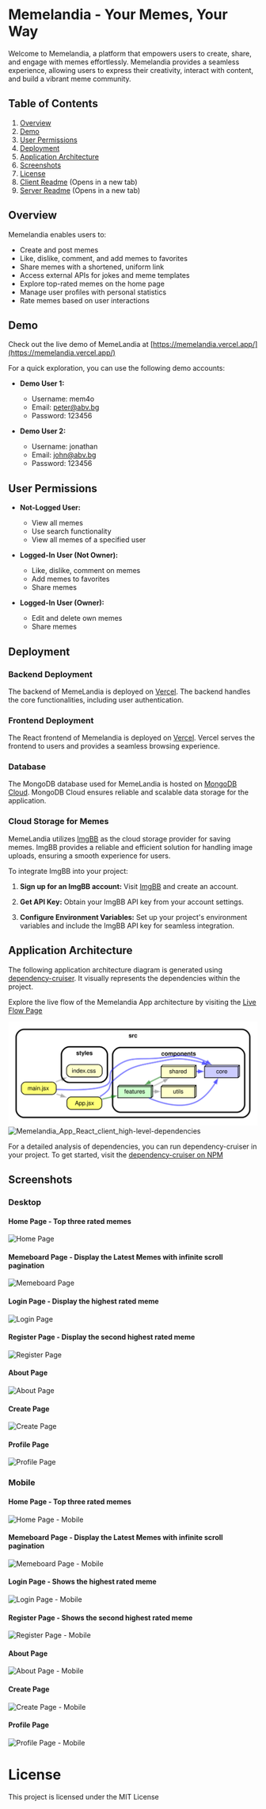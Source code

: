 # Memelandia - Your Memes, Your Way

Welcome to Memelandia, a platform that empowers users to create, share, and engage with memes effortlessly. Memelandia provides a seamless experience, allowing users to express their creativity, interact with content, and build a vibrant meme community.

## Table of Contents

1. [Overview](#overview)
2. [Demo](#demo)
3. [User Permissions](#user-permissions)
4. [Deployment](#deployment)
5. [Application Architecture](#application-architecture)
6. [Screenshots](#screenshots)
7. [License](#license)
8. [Client Readme](https://github.com/TodorYadkov/Memelandia_App_React/blob/main/client/README.md) (Opens in a new tab)
9. [Server Readme](https://github.com/TodorYadkov/Memelandia_App_React/blob/main/server/README.md) (Opens in a new tab)

## Overview

Memelandia enables users to:

-   Create and post memes
-   Like, dislike, comment, and add memes to favorites
-   Share memes with a shortened, uniform link
-   Access external APIs for jokes and meme templates
-   Explore top-rated memes on the home page
-   Manage user profiles with personal statistics
-   Rate memes based on user interactions

## Demo

Check out the live demo of MemeLandia at [https://memelandia.vercel.app/](https://memelandia.vercel.app/)

For a quick exploration, you can use the following demo accounts:

-   **Demo User 1:**

    -   Username: mem4o
    -   Email: peter@abv.bg
    -   Password: 123456

-   **Demo User 2:**
    -   Username: jonathan
    -   Email: john@abv.bg
    -   Password: 123456

## User Permissions

-   **Not-Logged User:**

    -   View all memes
    -   Use search functionality
    -   View all memes of a specified user

-   **Logged-In User (Not Owner):**

    -   Like, dislike, comment on memes
    -   Add memes to favorites
    -   Share memes

-   **Logged-In User (Owner):**
    -   Edit and delete own memes
    -   Share memes

## Deployment

### Backend Deployment

The backend of MemeLandia is deployed on [Vercel](https://vercel.com/). The backend handles the core functionalities, including user authentication.

### Frontend Deployment

The React frontend of Memelandia is deployed on [Vercel](https://vercel.com/). Vercel serves the frontend to users and provides a seamless browsing experience.

### Database

The MongoDB database used for MemeLandia is hosted on [MongoDB Cloud](https://cloud.mongodb.com). MongoDB Cloud ensures reliable and scalable data storage for the application.

### Cloud Storage for Memes

MemeLandia utilizes [ImgBB](https://imgbb.com/) as the cloud storage provider for saving memes. ImgBB provides a reliable and efficient solution for handling image uploads, ensuring a smooth experience for users.

To integrate ImgBB into your project:

1. **Sign up for an ImgBB account:** Visit [ImgBB](https://imgbb.com/) and create an account.

2. **Get API Key:** Obtain your ImgBB API key from your account settings.

3. **Configure Environment Variables:** Set up your project's environment variables and include the ImgBB API key for seamless integration.

## Application Architecture

The following application architecture diagram is generated using [dependency-cruiser](https://github.com/sverweij/dependency-cruiser). It visually represents the dependencies within the project.

Explore the live flow of the Memelandia App architecture by visiting the [Live Flow Page](https://todoryadkov.github.io/Memelandia_App_React_Live_Flow_Architecture/)

![Architecture from dependency-cruiser](/client/dependency-graph-main.svg)
![Memelandia_App_React_client_high-level-dependencies](https://github.com/TodorYadkov/Memelandia_App_React/assets/4013980/b5f29627-783a-4522-b2fe-96131c37c853)

For a detailed analysis of dependencies, you can run dependency-cruiser in your project. To get started, visit the [dependency-cruiser on NPM](https://www.npmjs.com/package/dependency-cruiser)

## Screenshots

### Desktop

#### Home Page - Top three rated memes

![Home Page](https://github.com/TodorYadkov/Memelandia_App_React/assets/4013980/9671b565-b2f8-4f60-851c-69719e3b5850)

#### Memeboard Page - Display the Latest Memes with infinite scroll pagination

![Memeboard Page](https://github.com/TodorYadkov/Memelandia_App_React/assets/4013980/8ea4e942-8282-47a8-94ec-e2a74c83160a)

#### Login Page - Display the highest rated meme

![Login Page](https://github.com/TodorYadkov/Memelandia_App_React/assets/4013980/f70872aa-e273-4fa6-86f6-eac5547551a6)

#### Register Page - Display the second highest rated meme

![Register Page](https://github.com/TodorYadkov/Memelandia_App_React/assets/4013980/55c05f9e-0193-4a7c-8219-5ded0615cb82)

#### About Page

![About Page](https://github.com/TodorYadkov/Memelandia_App_React/assets/4013980/66dc0888-1766-4c3a-a0cd-f37d7a995d84)

#### Create Page

![Create Page](https://github.com/TodorYadkov/Memelandia_App_React/assets/4013980/12f74d18-484c-418c-9fc4-51b053b98cc7)

#### Profile Page

![Profile Page](https://github.com/TodorYadkov/Memelandia_App_React/assets/4013980/61b9ed7f-725c-4f15-bfbf-83fd197de12d)

### Mobile

#### Home Page - Top three rated memes

![Home Page - Mobile](https://github.com/TodorYadkov/Memelandia_App_React/assets/4013980/8e34e952-35e6-4188-b395-49d9b1427af8)

#### Memeboard Page - Display the Latest Memes with infinite scroll pagination

![Memeboard Page - Mobile](https://github.com/TodorYadkov/Memelandia_App_React/assets/4013980/e96a3d4c-cc9c-4fcb-99ed-6cfee8a073b4)

#### Login Page - Shows the highest rated meme

![Login Page - Mobile](https://github.com/TodorYadkov/Memelandia_App_React/assets/4013980/4b305d89-00cb-410f-85f1-7c3043a1009c)

#### Register Page - Shows the second highest rated meme

![Register Page - Mobile](https://github.com/TodorYadkov/Memelandia_App_React/assets/4013980/6e19e81d-2e9b-4139-9a40-c167200da652)

#### About Page

![About Page - Mobile](https://github.com/TodorYadkov/Memelandia_App_React/assets/4013980/b2aabdec-e4f5-42f7-bac0-df7b825a7b94)

#### Create Page

![Create Page - Mobile](https://github.com/TodorYadkov/Memelandia_App_React/assets/4013980/b81f8ddf-1a4b-4a29-b641-e1012b8027a5)

#### Profile Page

![Profile Page - Mobile](https://github.com/TodorYadkov/Memelandia_App_React/assets/4013980/7383d464-ba2d-46e3-8f70-31fb9c813037)

# License

This project is licensed under the MIT License
